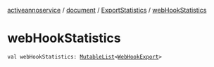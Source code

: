 [activeannoservice](../../index.md) / [document](../index.md) / [ExportStatistics](index.md) / [webHookStatistics](./web-hook-statistics.md)

# webHookStatistics

`val webHookStatistics: `[`MutableList`](https://kotlinlang.org/api/latest/jvm/stdlib/kotlin.collections/-mutable-list/index.html)`<`[`WebHookExport`](../-web-hook-export/index.md)`>`